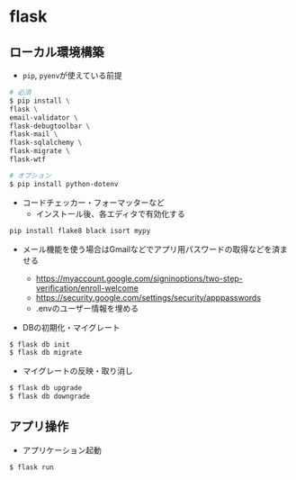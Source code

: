 # flask

## ローカル環境構築
- `pip`, `pyenv`が使えている前提

```sh
# 必須
$ pip install \
flask \
email-validator \
flask-debugtoolbar \
flask-mail \
flask-sqlalchemy \
flask-migrate \
flask-wtf

# オプション
$ pip install python-dotenv
```

- コードチェッカー・フォーマッターなど
  - インストール後、各エディタで有効化する
```sh
pip install flake8 black isort mypy
```

- メール機能を使う場合はGmailなどでアプリ用パスワードの取得などを済ませる
  - https://myaccount.google.com/signinoptions/two-step-verification/enroll-welcome
  - https://security.google.com/settings/security/apppasswords
  - .envのユーザー情報を埋める

- DBの初期化・マイグレート

```sh
$ flask db init
$ flask db migrate
```

- マイグレートの反映・取り消し

```sh
$ flask db upgrade
$ flask db downgrade
```

## アプリ操作

- アプリケーション起動

```sh
$ flask run
```
